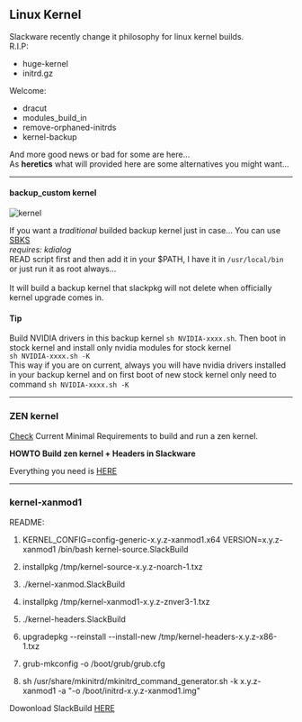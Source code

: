 

## Linux Kernel

Slackware recently change it philosophy for linux kernel builds. <br>
R.I.P:
- huge-kernel
- initrd.gz

Welcome:
- dracut
- modules_build_in
- remove-orphaned-initrds
- kernel-backup

And more good news or bad for some are here...<br>
As **heretics** what will provided here are some alternatives you might want...<br>

---

#### backup_custom kernel

![kernel](https://www.kernel.org/theme/images/logos/tux.png)

If you want a *traditional* builded backup kernel just in case... You can use [SBKS](./scripts/SBKS)<br>
*requires: kdialog*<br>
READ script first  and then add it in your $PATH, I have it in `/usr/local/bin` or just run it as root always... <br>  
It will build a backup kernel that slackpkg will not delete  when officially kernel upgrade comes in.

#### Tip

Build NVIDIA drivers in this backup kernel `sh NVIDIA-xxxx.sh`. Then boot in stock kernel and install only nvidia modules for stock kernel<br>
`sh NVIDIA-xxxx.sh -K`  <br>
This way if you are on current, always you will have nvidia drivers installed in your backup kernel and on first boot of new stock kernel only need to  command `sh NVIDIA-xxxx.sh -K` <br>

---


### ZEN kernel

[Check](https://github.com/zen-kernel/zen-kernel/blob/6.11/main/Documentation/process/changes.rst) Current Minimal Requirements to build and run a zen kernel.<br>

**HOWTO Build zen kernel + Headers in Slackware** <br>

Everything you need is [HERE](https://github.com/rizitis/linux-zen)


---

### kernel-xanmod1

README:


1. KERNEL_CONFIG=config-generic-x.y.z-xanmod1.x64 VERSION=x.y.z-xanmod1 /bin/bash kernel-source.SlackBuild
>
2. installpkg /tmp/kernel-source-x.y.z-noarch-1.txz
>
3. ./kernel-xanmod.SlackBuild
>
4. installpkg /tmp/kernel-xanmod1-x.y.z-znver3-1.txz
>
5. ./kernel-headers.SlackBuild
>
6. upgradepkg --reinstall --install-new /tmp/kernel-headers-x.y.z-x86-1.txz
>
7. grub-mkconfig -o /boot/grub/grub.cfg
>
8. sh /usr/share/mkinitrd/mkinitrd_command_generator.sh -k x.y.z-xanmod1 -a "-o /boot/initrd-x.y.z-xanmod1.img"
>

Dowonload SlackBuild [HERE](./scripts/heretic-kernel.tar.gz)
